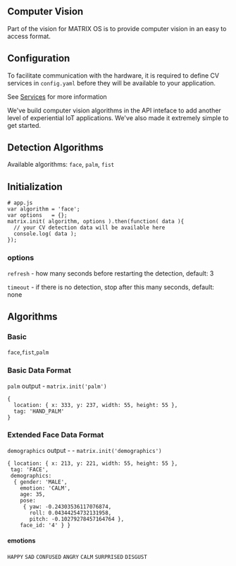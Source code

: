 ## Computer Vision
Part of the vision for MATRIX OS is to provide computer vision in an easy to access format.

## Configuration
To facilitate communication with the hardware, it is required to define CV services in `config.yaml` before they will be available to your application.

See [Services](../Configuration/services.md) for more information

We've build computer vision algorithms in the API inteface to add another level of experiential IoT applications. We've also made it extremely simple to get started.

## Detection Algorithms
Available algorithms: `face`, `palm`, `fist`

<!-- `thumb-up`
`palm-open`
`palm-closed`
`face-id`
`vehicle-count`
`person-count` -->

## Initialization
```
# app.js
var algorithm = 'face';
var options   = {};
matrix.init( algorithm, options ).then(function( data ){
  // your CV detection data will be available here
  console.log( data );
});
```

### options

`refresh` - how many seconds before restarting the detection, default: 3

`timeout` - if there is no detection, stop after this many seconds, default: none

## Algorithms

### Basic
`face`,`fist`,`palm`

<!-- `thumb-up`
`palm-open`
`palm-closed`
`face-id`
`vehicle-count`
`person-count` -->


### Basic Data Format
`palm` output - `matrix.init('palm')`
```
{
  location: { x: 333, y: 237, width: 55, height: 55 },
  tag: 'HAND_PALM'
}
```

### Extended Face Data Format
`demographics` output - - `matrix.init('demographics')`
```
{ location: { x: 213, y: 221, width: 55, height: 55 },
 tag: 'FACE',
 demographics:
  { gender: 'MALE',
    emotion: 'CALM',
    age: 35,
    pose:
     { yaw: -0.24303536117076874,
       roll: 0.04344254732131958,
       pitch: -0.10279278457164764 },
    face_id: '4' } }
```

#### emotions
`HAPPY`
`SAD`
`CONFUSED`
`ANGRY`
`CALM`
`SURPRISED`
`DISGUST`


<!--## Base Options
These are applicable to all algorithms.

- `zone` - a nested array of x,y, width and height
- `zones` - an array of zone arrays

### Example
```
var zone1 =  [ 100, 100, 300, 400 ];
var zone2 =  [ 50, 50, 250, 300 ];
{
  zone: zone1,
  zones: [zone1, zone2]
}
``` -->

<!-- ## Gesture
```
matrix.init('gesture', options).then(function(data){})
```
`then` will call when any gesture is detected.

### Gesture Options
To trigger on specific gestures pass an array of the desired values as `options.detect`.

### Example
```
var options = { detect: ['THUMB_UP'] };
matrix.init('gesture', options);
```

#### Gestures
`THUMB_UP`
`PALM_OPEN`
`PALM_CLOSED`

### Data Format
// TODO -->

<!--
### Face Detection Options
To only detect particular characteristics pass an array of the desired values as `options.detect`.

### Example
```
var options = { detect: ['AGE', 'EMOTION','GENDER','FACE_ID','HEAD_POSE','FACE_FEATURES'] };
matrix.init('gesture', options);
```
-->

<!--
## Face Recognition
```
matrix.init('face-id').then(function(data){})
```  
Facial recognition requires a target face to be supplied to it first. This can be provided in the application folder or uploaded to the device.

### Options
To detect a face, supply it in `options.match`. Use an array to recognize multiple faces.

### Example
```
// preuploaded Example - myFace.jpg
matrix.init('face-id', { match: 'myFace' })
```
```
// dynamic faces from dashboard / mobile app / cli
matrix.on('faceUpload', function(data){
  // saves upload to filesystem
  matrix.save(data.name + '.' + data.typeSuffix, data.file);

  // retrieve the configuration variable
  var faces = matrix.faces;

  // update with new face file
  faces.push(data.name);

  // save new face to configuration
  matrix.config('faces', faces);

  // restart application to use new face
  matrix.restartApp();
});

// use configuration for recognition
matrix.init('face', { match: matrix.faces })
```
## Vehicle Counting
```
matrix.init('vehicle-count').then(function(data){})
```  

### Options
Toggle different detection modes depending on circumstances.

### Example
//TODO

## People Counting
```
matrix.init('people-count').then(function(data){})
```
### Options
### Example -->
